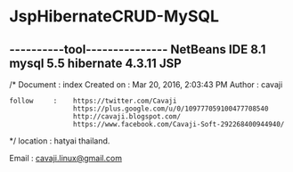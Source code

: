 # JspHibernateCRUD-MySQL
----------tool---------------
NetBeans IDE 8.1
mysql 5.5
hibernate 4.3.11
JSP
-----------------------------
/* 
    Document   : index
    Created on : Mar 20, 2016, 2:03:43 PM
    Author     : cavaji
    
    follow     :    https://twitter.com/Cavaji
                    https://plus.google.com/u/0/109777059100477708540
                    http://cavaji.blogspot.com/
                    https://www.facebook.com/Cavaji-Soft-292268400944940/
*/
location : hatyai thailand.

Email : cavaji.linux@gmail.com
